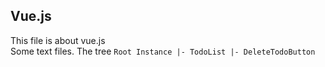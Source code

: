 ##  Vue.js
This file is about vue.js <br />
Some text files.
The tree
  `Root Instance
  |- TodoList
      |- DeleteTodoButton`

